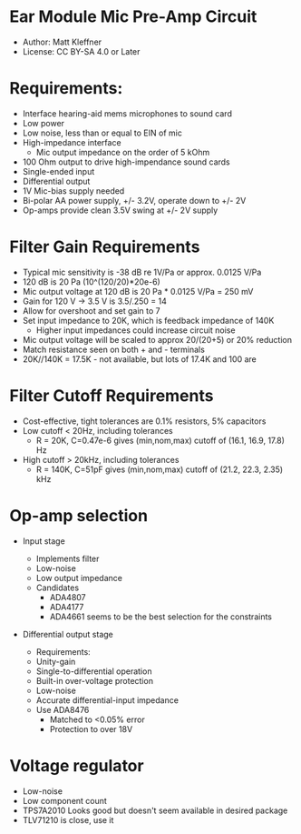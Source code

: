 # Ear Module Mic Pre-Amp Circuit
* Author: Matt Kleffner
* License: CC BY-SA 4.0 or Later

# Requirements:
* Interface hearing-aid mems microphones to sound card
* Low power
* Low noise, less than or equal to EIN of mic
* High-impedance interface
  * Mic output impedance on the order of 5 kOhm
* 100 Ohm output to drive high-impendance sound cards
* Single-ended input
* Differential output
* 1V Mic-bias supply needed
* Bi-polar AA power supply, +/- 3.2V, operate down to +/- 2V
* Op-amps provide clean 3.5V swing at +/- 2V supply

# Filter Gain Requirements
* Typical mic sensitivity is -38 dB re 1V/Pa or approx. 0.0125 V/Pa
* 120 dB is 20 Pa (10^(120/20)*20e-6)
* Mic output voltage at 120 dB is 20 Pa * 0.0125 V/Pa = 250 mV
* Gain for 120 V -> 3.5 V is 3.5/.250 = 14
* Allow for overshoot and set gain to 7
* Set input impedance to 20K, which is feedback impedance of 140K
  * Higher input impedances could increase circuit noise
* Mic output voltage will be scaled to approx 20/(20+5) or 20% reduction
* Match resistance seen on both + and - terminals
* 20K//140K = 17.5K - not available, but lots of 17.4K and 100 are

# Filter Cutoff Requirements
* Cost-effective, tight tolerances are 0.1% resistors, 5% capacitors
* Low cutoff < 20Hz, including tolerances
  * R = 20K, C=0.47e-6 gives (min,nom,max) cutoff of (16.1, 16.9, 17.8) Hz
* High cutoff > 20kHz, including tolerances
  * R = 140K, C=51pF gives (min,nom,max) cutoff of (21.2, 22.3, 2.35) kHz

# Op-amp selection
* Input stage
  * Implements filter
  * Low-noise
  * Low output impedance
  * Candidates
    * ADA4807
    * ADA4177
    * ADA4661 seems to be the best selection for the constraints

* Differential output stage
  * Requirements:
  * Unity-gain
  * Single-to-differential operation
  * Built-in over-voltage protection
  * Low-noise
  * Accurate differential-input impedance
  * Use ADA8476
    * Matched to <0.05% error
    * Protection to over 18V 

# Voltage regulator
* Low-noise
* Low component count
* TPS7A2010 Looks good but doesn't seem available in desired package
* TLV71210 is close, use it

